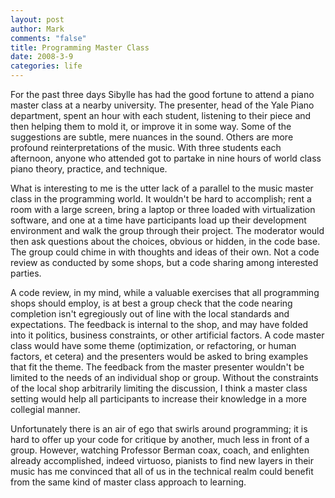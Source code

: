 ```yaml
--- 
layout: post
author: Mark
comments: "false"
title: Programming Master Class
date: 2008-3-9
categories: life
---
```

For the past three days Sibylle has had the good fortune to attend a piano master class at a nearby university.  The presenter, head of the Yale Piano department, spent an hour with each student, listening to their piece and then helping them to mold it, or improve it in some way.  Some of the suggestions are subtle, mere nuances in the sound.  Others are more profound reinterpretations of the music.  With three students each afternoon, anyone who attended got to partake in nine hours of world class piano theory, practice, and technique.

What is interesting to me is the utter lack of a parallel to the music master class in the programming world.  It wouldn't be hard to accomplish; rent a room with a large screen, bring a laptop or three loaded with virtualization software, and one at a time have participants load up their development environment and walk the group through their project.  The moderator would then ask questions about the choices, obvious or hidden, in the code base.  The group could chime in with thoughts and ideas of their own.  Not a code review as conducted by some shops, but a code sharing among interested parties.

A code review, in my mind, while a valuable exercises that all programming shops should employ, is at best a group check that the code nearing completion isn't egregiously out of line with the local standards and expectations.  The feedback is internal to the shop, and may have folded into it politics, business constraints, or other artificial factors.  A code master class would have some theme (optimization, or refactoring, or human factors, et cetera) and the presenters would be asked to bring examples that fit the theme.  The feedback from the master presenter wouldn't be limited to the needs of an individual shop or group.  Without the constraints of the local shop arbitrarily limiting the discussion, I think a master class setting would help all participants to increase their knowledge in a more collegial manner.

Unfortunately there is an air of ego that swirls around programming; it is hard to offer up your code for critique by another, much less in front of a group.  However, watching Professor Berman coax, coach, and enlighten already accomplished, indeed virtuoso, pianists to find new layers in their music has me convinced that all of us in the technical realm could benefit from the same kind of master class approach to learning.
